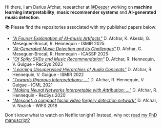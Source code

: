 Hi there, I am Darius Afchar, researcher at [@Deezer](https://github.com/deezer) working on **machine learning interpretability**, **music recommender systems** and **AI-generated music detection**.

:books: Please find the repositories associated with my published papers below:
- [*"A Fourier Explanation of AI-music Artifacts"*](https://github.com/deezer/ismir25-ai-music-detector)  D. Afchar, K. Akesbi, G. Meseguer-Brocal, R. Hennequin - ISMIR 2025
- [*"AI-Generated Music Detection and its Challenges"*](https://github.com/deezer/deepfake-detector)  D. Afchar, G. Meseguer-Brocal, R. Hennequin - ICASSP 2025
- [*"Of Spiky SVDs and Music Recommendation"*](https://github.com/deezer/spiky_svd) D. Afchar, R. Hennequin, V. Guigue - RecSys 2023
- [*"Learning Unsupervised Hierarchies of Audio Concepts"*](https://github.com/deezer/concept_hierarchy) D. Afchar, R. Hennequin, V. Guigue - ISMIR 2022
- [*"Towards Rigorous Interpretations: ..."*](https://github.com/deezer/functional_attribution) D. Afchar, R. Hennequin, V. Guigue - ICML 2021
- [*"Making Neural Networks Interpretable with Attribution: ..."*](https://github.com/deezer/interpretable_nn_attribution) D. Afchar, R. Hennequin - RecSys 2020
- [*"Mesonet: a compact facial video forgery detection network"*](https://github.com/DariusAf/MesoNet) D. Afchar, V. Nozick - WIFS 2018

Don't know what to watch on Netflix tonight? Instead, why not [read my PhD manuscript?](https://theses.hal.science/tel-04496395/document)
